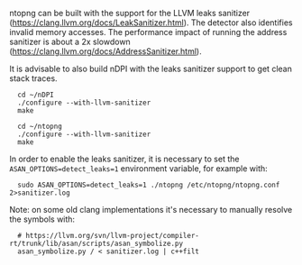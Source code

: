 ntopng can be built with the support for the LLVM leaks sanitizer (https://clang.llvm.org/docs/LeakSanitizer.html).
The detector also identifies invalid memory accesses. The performance impact of running the address sanitizer is about
a 2x slowdown (https://clang.llvm.org/docs/AddressSanitizer.html).

It is advisable to also build nDPI with the leaks sanitizer support to get clean stack traces.

```
  cd ~/nDPI
  ./configure --with-llvm-sanitizer
  make

  cd ~/ntopng
  ./configure --with-llvm-sanitizer
  make
```

In order to enable the leaks sanitizer, it is necessary to set the `ASAN_OPTIONS=detect_leaks=1`
environment variable, for example with:

```
  sudo ASAN_OPTIONS=detect_leaks=1 ./ntopng /etc/ntopng/ntopng.conf 2>sanitizer.log
```

Note: on some old clang implementations it's necessary to manually resolve the symbols with:

```
  # https://llvm.org/svn/llvm-project/compiler-rt/trunk/lib/asan/scripts/asan_symbolize.py
  asan_symbolize.py / < sanitizer.log | c++filt
```
